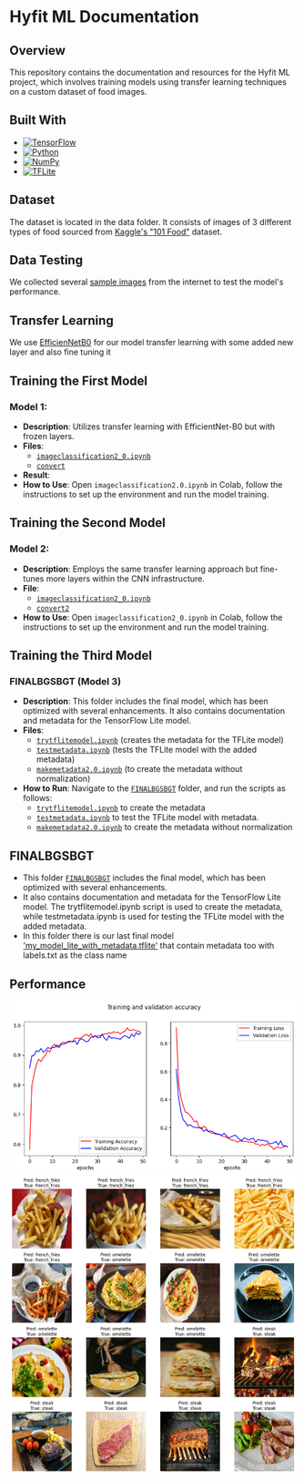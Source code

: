 # Hyfit ML Documentation
## Overview
This repository contains the documentation and resources for the Hyfit ML project, which involves training models using transfer learning techniques on a custom dataset of food images.

## Built With
* [![TensorFlow](https://img.shields.io/badge/TensorFlow-%23FF6F00.svg?style=flat&logo=TensorFlow&logoColor=white)][TensorFlow-url]
* [![Python](https://img.shields.io/badge/Python-3670A0?style=flat&logo=python&logoColor=ffdd54)][Python-url]
* [![NumPy](https://img.shields.io/badge/NumPy-%23013243.svg?style=flat&logo=numpy&logoColor=white)][NumPy-url]
* [![TFLite](https://img.shields.io/badge/TensorFlow%20Lite-FF6F00.svg?style=flat&logo=TensorFlow&logoColor=white)][TFLite-url]

[TensorFlow-url]: https://www.tensorflow.org/
[Python-url]: https://www.python.org/
[NumPy-url]: https://numpy.org/
[TFLite-url]: https://www.tensorflow.org/lite



## Dataset
The dataset is located in the data folder. It consists of images of 3 different types of food sourced from [Kaggle's "101 Food"](https://www.kaggle.com/datasets/dansbecker/food-101/data) dataset.

## Data Testing
We collected several [sample images](https://github.com/mybothy/bangkit-machine-learning/tree/main/tes) from the internet  to test the model's performance.

## Transfer Learning
We use [EfficienNetB0](https://www.tensorflow.org/api_docs/python/tf/keras/applications/EfficientNetB0) for our model transfer learning with some added new layer and also fine tuning it

## Training the First Model
### Model 1:
- **Description**: Utilizes transfer learning with EfficientNet-B0 but with frozen layers.
- **Files**:
  - [`imageclassification2_0.ipynb`](imageclassification2_0.ipynb)
  - [`convert`](convert)
- **Result**: 
- **How to Use**: Open `imageclassification2.0.ipynb` in Colab, follow the instructions to set up the environment and run the model training.

## Training the Second Model
### Model 2:
- **Description**: Employs the same transfer learning approach but fine-tunes more layers within the CNN infrastructure.
- **File**:
  - [`imageclassification2_0.ipynb`](imageclassification2_0.ipynb)
  - [`convert2`](convert2)
- **How to Use**: Open `imageclassification2_0.ipynb` in Colab, follow the instructions to set up the environment and run the model training.

## Training the Third Model
### FINALBGSBGT (Model 3)
- **Description**: This folder includes the final model, which has been optimized with several enhancements. It also contains documentation and metadata for the TensorFlow Lite model.
- **Files**:
  - [`trytflitemodel.ipynb`](trytflitemodel.ipynb) (creates the metadata for the TFLite model)
  - [`testmetadata.ipynb`](testmetadata.ipynb) (tests the TFLite model with the added metadata)
  - [`makemetadata2.0.ipynb`](makemetadata2.0.ipynb) (to create the metadata without normalization)
- **How to Run**: Navigate to the [`FINALBGSBGT`](FINALBGSBGT) folder, and run the scripts as follows:
  - [`trytflitemodel.ipynb`](trytflitemodel.ipynb) to create the metadata
  - [`testmetadata.ipynb`](testmetadata.ipynb) to test the TFLite model with metadata.
  - [`makemetadata2.0.ipynb`](makemetadata2.0.ipynb) to create the metadata without normalization

## FINALBGSBGT
- This folder [`FINALBGSBGT`](FINALBGSBGT) includes the final model, which has been optimized with several enhancements.
- It also contains documentation and metadata for the TensorFlow Lite model. The trytflitemodel.ipynb script is used to create the metadata, while testmetadata.ipynb is used for testing the TFLite model with the added metadata.
- In this folder there is our last final model ['my_model_lite_with_metadata.tflite'](FINALBGSBGT/my_model_lite_with_metadata.tflite) that contain metadata too with labels.txt as the class name

## Performance
![Accuracy](https://github.com/mybothy/bangkit-machine-learning/blob/main/FINALBGSBGT/download%20(2).png "App Screenshot")
![Test and Pred](https://github.com/mybothy/bangkit-machine-learning/blob/main/FINALBGSBGT/download%20(5).png "App Screenshot")


<!-- ## How To Run?
Clone this repository to your local machine.
Navigate to the desired model's notebook file (convert.ipynb, convert2.ipynb, or FINALBGSBGT.ipynb).
Follow the instructions within each notebook to set up and run the model training process.
For testing the models, use the respective scripts (trytflitemodel.py and testmetadata.py) located in the FINALBGSBGT folder.-->
